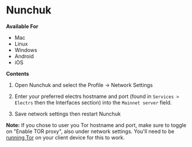 # Nunchuk

**Available For**

- Mac
- Linux
- Windows
- Android
- iOS

**Contents**

1. Open Nunchuk and select the Profile -> Network Settings

2. Enter your preferred electrs hostname and port (found in `Services > Electrs` then the Interfaces section) into the `Mainnet server` field.

3. Save network settings then restart Nunchuk

**Note:** If you chose to user you Tor hostname and port, make sure to toggle on "Enable TOR proxy", also under network settings. You'll need to be [running Tor](https://docs.start9.com/user-manual/connecting-remotely/tor.html) on your client device for this to work.
